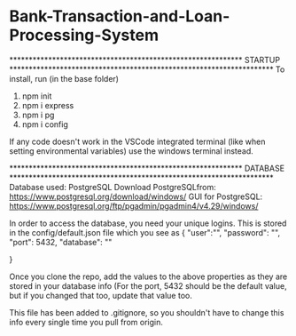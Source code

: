 # Bank-Transaction-and-Loan-Processing-System

************************************************************   STARTUP   ********************************************************************
To install, run (in the base folder)
1. npm init
2. npm i express
3. npm i pg
4. npm i config

If any code doesn't work in the VSCode integrated terminal (like when setting environmental variables) use the windows terminal instead.

************************************************************   DATABASE   ********************************************************************
Database used: PostgreSQL
Download PostgreSQLfrom: https://www.postgresql.org/download/windows/
GUI for PostgreSQL: https://www.postgresql.org/ftp/pgadmin/pgadmin4/v4.29/windows/

In order to access the database, you need your unique logins. This is stored in the config/default.json file which you see as 
{
    "user":"",
    "password": "",
    "port": 5432,
    "database": ""
    
}

Once you clone the repo, add the values to the above properties as they are stored in your database info (For the port, 5432 should be the default value, but if you changed that too, update that value too.

This file has been added to .gitignore, so you shouldn't have to change this info every single time you pull from origin.
